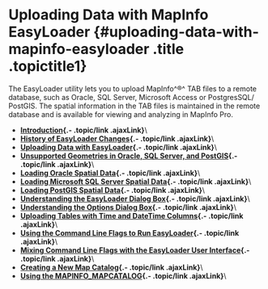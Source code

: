 Uploading Data with MapInfo EasyLoader {#uploading-data-with-mapinfo-easyloader .title .topictitle1}
======================================



The EasyLoader utility lets you to upload MapInfo^®^ TAB files to a
remote database, such as Oracle, SQL Server, Microsoft Access or
PostgresSQL/ PostGIS. The spatial information in the TAB files is
maintained in the remote database and is available for viewing and
analyzing in MapInfo Pro.



<div class="related-links" functx="http://www.functx.com">

<div class="related-links-title">

</div>

-   **[Introduction](contents/../contents/introduction.html){.-
    .topic/link .ajaxLink}**\
-   **[History of EasyLoader
    Changes](contents/../contents/history.html){.- .topic/link
    .ajaxLink}**\
-   **[Uploading Data with
    EasyLoader](contents/../contents/uploadingdata.html){.- .topic/link
    .ajaxLink}**\
-   **[Unsupported Geometries in Oracle, SQL Server, and
    PostGIS](contents/../contents/unsupportedgeometries.html){.-
    .topic/link .ajaxLink}**\
-   **[Loading Oracle Spatial
    Data](contents/../contents/loadingoraclespatialdata.html){.-
    .topic/link .ajaxLink}**\
-   **[Loading Microsoft SQL Server Spatial
    Data](contents/../contents/loadingsqlserverspatialdata.html){.-
    .topic/link .ajaxLink}**\
-   **[Loading PostGIS Spatial
    Data](contents/../contents/loadingpostgisspatialdata.html){.-
    .topic/link .ajaxLink}**\
-   **[Understanding the EasyLoader Dialog
    Box](contents/../contents/understandingeasyloaderdialog.html){.-
    .topic/link .ajaxLink}**\
-   **[Understanding the Options Dialog
    Box](contents/../contents/understandingoptionsdialog.html){.-
    .topic/link .ajaxLink}**\
-   **[Uploading Tables with Time and DateTime
    Columns](contents/../contents/uploadingtableswithtimeanddatetimecolumns.html){.-
    .topic/link .ajaxLink}**\
-   **[Using the Command Line Flags to Run
    EasyLoader](contents/../contents/usingthecommandlineflagstoruneasyloader.html){.-
    .topic/link .ajaxLink}**\
-   **[Mixing Command Line Flags with the EasyLoader User
    Interface](contents/../contents/mixingcommandlineflags.html){.-
    .topic/link .ajaxLink}**\
-   **[Creating a New Map
    Catalog](contents/../contents/creatingmapcatalog.html){.-
    .topic/link .ajaxLink}**\
-   **[Using the
    MAPINFO\_MAPCATALOG](contents/../contents/usingmapcatalog.html){.-
    .topic/link .ajaxLink}**\

</div>
